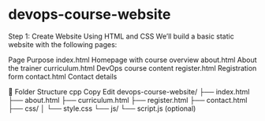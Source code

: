 # devops-course-website

 Step 1: Create Website Using HTML and CSS
We’ll build a basic static website with the following pages:

Page	Purpose
index.html	Homepage with course overview
about.html	About the trainer
curriculum.html	DevOps course content
register.html	Registration form
contact.html	Contact details

🔧 Folder Structure
cpp
Copy
Edit
devops-course-website/
├── index.html
├── about.html
├── curriculum.html
├── register.html
├── contact.html
├── css/
│   └── style.css
└── js/
    └── script.js  (optional)
